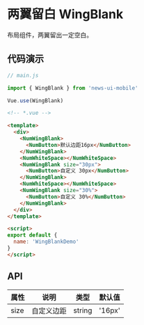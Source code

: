 # 两翼留白 WingBlank

布局组件，两翼留出一定空白。

## 代码演示
```javascript
// main.js

import { WingBlank } from 'news-ui-mobile'

Vue.use(WingBlank)
```

```html
<!-- *.vue -->

<template>
  <div>
    <NumWingBlank>
      <NumButton>默认边距16px</NumButton>
    </NumWingBlank>
    <NumWhiteSpace></NumWhiteSpace>
    <NumWingBlank size="30px">
      <NumButton>自定义 30px</NumButton>
    </NumWingBlank>
    <NumWhiteSpace></NumWhiteSpace>
    <NumWingBlank size="30%">
      <NumButton>自定义 30%</NumButton>
    </NumWingBlank>
  </div>
</template>

<script>
export default {
  name: 'WingBlankDemo'
}
</script>

```

## API

| 属性 | 说明 | 类型 | 默认值 |
| --- | --- | --- | --- |
| size | 自定义边距 | string | '16px' |